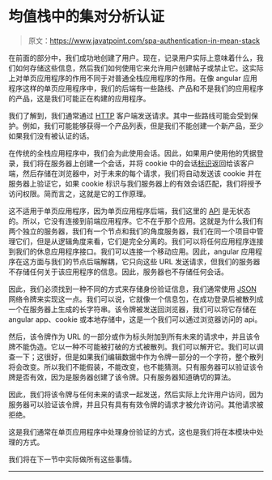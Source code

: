 # 均值栈中的集对分析认证

> 原文：<https://www.javatpoint.com/spa-authentication-in-mean-stack>

在前面的部分中，我们成功地创建了用户。现在，记录用户实际上意味着什么，我们如何存储这些信息，然后我们如何使用它来允许用户创建帖子或禁止它。这实际上对单页应用程序的作用不同于对普通全栈应用程序的作用。在像 angular 应用程序这样的单页应用程序中，我们的后端有一些路线、产品和不是我们的应用程序的产品，这是我们可能正在构建的应用程序。

我们了解到，我们通常通过 [HTTP](https://www.javatpoint.com/http) 客户端发送请求。其中一些路线可能会受到保护。例如，我们可能能够获得一个产品列表，但是我们不能创建一个新产品，至少如果我们没有被认证的话。

在传统的全栈应用程序中，我们会为此使用会话。因此，如果用户使用他的凭据登录，我们将在服务器上创建一个会话，并将 cookie 中的会话[标识](https://www.javatpoint.com/id)返回给该客户端，然后存储在浏览器中，对于未来的每个请求，我们将自动发送该 cookie 并在服务器上验证它，如果 cookie 标识与我们服务器上的有效会话匹配，我们将授予访问权限。简而言之，这就是它的工作原理。

这不适用于单页应用程序，因为单页应用程序后端，我们这里的 [API](https://www.javatpoint.com/api-full-form) 是无状态的。所以，它没有连接到前端应用程序。它不在乎那个应用。这就是为什么我们有两个独立的服务器，我们有一个节点和我们的角度服务器，我们在同一个项目中管理它们，但是从逻辑角度来看，它们是完全分离的。我们可以将任何应用程序连接到我们的休息应用程序接口。我们可以连接一个移动应用。因此，angular 应用程序在这方面与我们的节点后端解耦，它只向这些 URL 发送请求，但我们的服务器不存储任何关于该应用程序的信息。因此，服务器也不存储任何会话。

因此，我们必须找到一种不同的方式来存储身份验证信息，我们通常使用 [JSON](https://www.javatpoint.com/json-tutorial) 网络令牌来实现这一点。我们可以说，它就像一个信息包，在成功登录后被散列成一个在服务器上生成的长字符串。该令牌被发送回浏览器，我们可以将它存储在 angular app、cookie 或本地存储中，这是一个我们可以通过浏览器访问的 api。

然后，该令牌作为 URL 的一部分或作为标头附加到所有未来的请求中，并且该令牌不能伪造。它以一种不可能被打破的方式被散列。我们可以解开它。我们可以调查一下；这很好，但是如果我们编辑数据中作为令牌一部分的一个字符，整个散列将会改变。所以我们不能假装，不能改变，也不能猜测。只有服务器可以验证该令牌是否有效，因为是服务器创建了该令牌。只有服务器知道确切的算法。

因此，我们将该令牌与任何未来的请求一起发送，然后实际上允许用户访问，因为服务器可以验证该令牌，并且只有具有有效令牌的请求才被允许访问。其他请求被拒绝。

这是我们通常在单页应用程序中处理身份验证的方式，这也是我们将在本模块中处理的方式。

我们将在下一节中实际做所有这些事情。

* * *